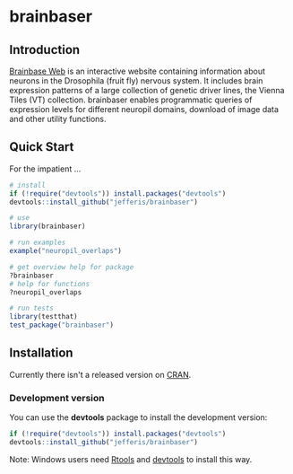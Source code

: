 # brainbaser
## Introduction
[Brainbase Web](brainbase.imp.ac.at) is an interactive website containing
information about neurons in the Drosophila (fruit fly) nervous system. It
includes brain expression patterns of a large collection of genetic driver
lines, the Vienna Tiles (VT) collection. brainbaser enables programmatic queries
of expression levels for different neuropil domains, download of image data and
other utility functions.

## Quick Start

For the impatient ...

```r
# install
if (!require("devtools")) install.packages("devtools")
devtools::install_github("jefferis/brainbaser")

# use
library(brainbaser)

# run examples
example("neuropil_overlaps")

# get overview help for package
?brainbaser
# help for functions
?neuropil_overlaps

# run tests
library(testthat)
test_package("brainbaser")
```

## Installation
Currently there isn't a released version on [CRAN](http://cran.r-project.org/).

### Development version
You can use the **devtools** package to install the development version:

```r
if (!require("devtools")) install.packages("devtools")
devtools::install_github("jefferis/brainbaser")
```

Note: Windows users need [Rtools](http://www.murdoch-sutherland.com/Rtools/) and [devtools](http://CRAN.R-project.org/package=devtools) to install this way.
